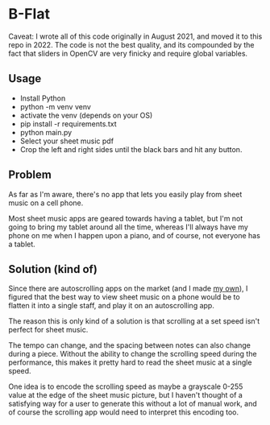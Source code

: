 # B-Flat

Caveat: I wrote all of this code originally in August 2021, and moved it to this repo in 2022.
The code is not the best quality, and its compounded by the fact that sliders in OpenCV 
are very finicky and require global variables. 

## Usage
- Install Python
- python -m venv venv
- activate the venv (depends on your OS)
- pip install -r requirements.txt
- python main.py
- Select your sheet music pdf
- Crop the left and right sides until the black bars and hit any button.

## Problem
As far as I'm aware, there's no app that lets you easily play 
from sheet music on a cell phone.

Most sheet music apps are geared towards having a tablet, but I'm not going to bring my tablet around
all the time, whereas I'll always have my phone on me when I happen upon a piano, and of course, not everyone
has a tablet. 

## Solution (kind of)
Since there are autoscrolling apps on the market (and I made [my own](https://play.google.com/store/apps/details?id=com.kevinlinxc.guitarautoscroll&pli=1)),
I figured that the best way to view sheet music on a phone would be to flatten it into a single staff, and play it on an 
autoscrolling app.

The reason this is only kind of a solution is that scrolling at a set speed isn't perfect for sheet music.

The tempo can change, and the spacing between notes can also change during a piece. Without the ability to change
the scrolling speed during the performance, this makes it pretty hard to read the sheet music at a single speed.

One idea is to encode the scrolling speed as maybe a grayscale 0-255 value at the edge of the sheet music picture,
but I haven't thought of a satisfying way for a user to generate this without a lot of manual work, and of course
the scrolling app would need to interpret this encoding too.
